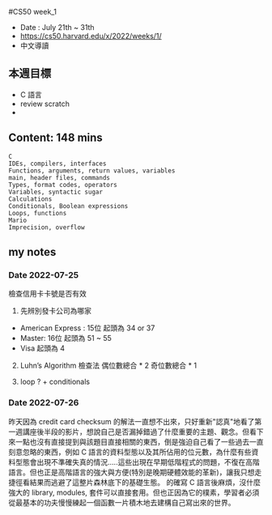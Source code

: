 #CS50 week_1
- Date : July 21th ~ 31th
- https://cs50.harvard.edu/x/2022/weeks/1/
- 中文導讀

## 本週目標
- C 語言
- review scratch
- 

## Content:  148 mins
    C
    IDEs, compilers, interfaces
    Functions, arguments, return values, variables
    main, header files, commands
    Types, format codes, operators
    Variables, syntactic sugar
    Calculations
    Conditionals, Boolean expressions
    Loops, functions
    Mario
    Imprecision, overflow


## my notes
### Date 2022-07-25 
檢查信用卡卡號是否有效

1. 先辨別發卡公司為哪家
- American Express : 15位 起頭為 34 or 37
- Master: 16位 起頭為 51 ~ 55
- Visa 起頭為 4

2. Luhn’s Algorithm 檢查法
偶位數總合  * 2 
奇位數總合 * 1



3. loop ? + conditionals

### Date 2022-07-26
昨天因為 credit card checksum 的解法一直想不出來，只好重新"認真"地看了第一週講座後半段的影片，想說自己是否漏掉錯過了什麼重要的主題、觀念。但看下來一點也沒有直接提到與該題目直接相關的東西，倒是強迫自己看了一些過去一直刻意忽略的東西，例如 C 語言的資料型態以及其所佔用的位元數，為什麼有些資料型態會出現不準確失真的情況.....這些出現在早期低階程式的問題，不復在高階語言。但也正是高階語言的強大與方便(特別是晚期硬體效能的革新)，讓我只想走捷徑看結果而逃避了這整片森林底下的基礎生態。
的確寫 C 語言後麻煩，沒什麼強大的 library, modules, 套件可以直接套用。但也正因為它的樸素，學習者必須從最基本的功夫慢慢練起一個函數一片積木地去建構自己寫出來的世界。
